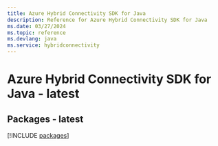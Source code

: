 ```yaml
---
title: Azure Hybrid Connectivity SDK for Java
description: Reference for Azure Hybrid Connectivity SDK for Java
ms.date: 03/27/2024
ms.topic: reference
ms.devlang: java
ms.service: hybridconnectivity
---
```

# Azure Hybrid Connectivity SDK for Java - latest
## Packages - latest
[!INCLUDE [packages](hybrid-connectivity-index.md)]